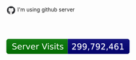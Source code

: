 <p><img src="/fluidicon.png" style="padding;width: 5%; vertical-align:middle;margin:50px 0px" alt="#" onContextMenu="return false;"></img>
I'm using github server</p>
<div />
<img src="/assets/svg/servervisit.svg"></img>
